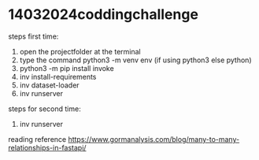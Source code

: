 # 14032024coddingchallenge

steps first time:
1) open the projectfolder at the terminal
2) type the command python3 -m venv env (if using python3 else python)
3) python3 -m pip install invoke
4) inv install-requirements
5) inv dataset-loader
6) inv runserver

steps for second time:
1) inv runserver 


reading reference 
https://www.gormanalysis.com/blog/many-to-many-relationships-in-fastapi/